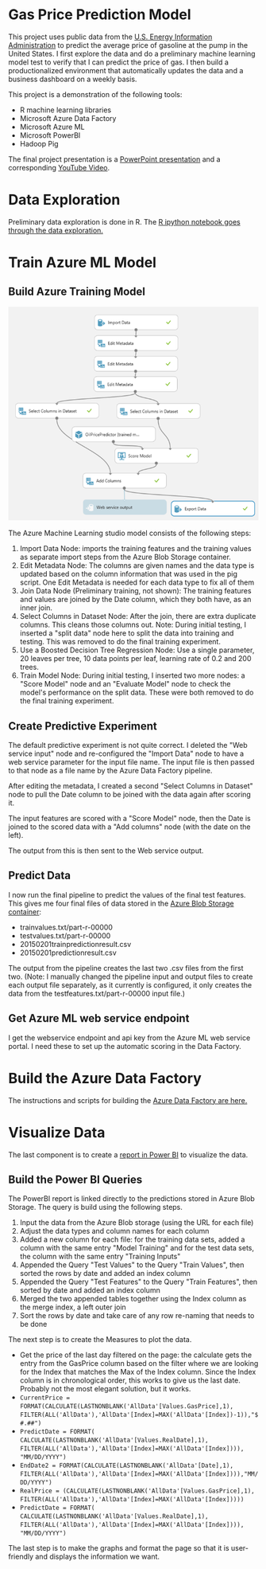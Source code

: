 # Gas Price Prediction Model

This project uses public data from the [U.S. Energy Information Administration](https://www.eia.gov/) to predict the average price of gasoline at the pump in the United States. I first explore the data and do a preliminary machine learning model test to verify that I can predict the price of gas. I then build a productionalized environment that automatically updates the data and a business dashboard on a weekly basis.

This project is a demonstration of the following tools:

- R machine learning libraries
- Microsoft Azure Data Factory
- Microsoft Azure ML
- Microsoft PowerBI
- Hadoop Pig

The final project presentation is a [PowerPoint presentation](Oil_Price_Demo.pptx) and a corresponding [YouTube Video](https://youtu.be/cvPfYq-O7Fc).

# Data Exploration

Preliminary data exploration is done in R. The [R ipython notebook goes through the data exploration.](/src/PricePredictor.ipynb)

# Train Azure ML Model

## Build Azure Training Model

![AzureML Image](/docs/AzureMLsetup.png)

The Azure Machine Learning studio model consists of the following steps:

1. Import Data Node: imports the training features and the training values as separate import steps from the Azure Blob Storage container.
2. Edit Metadata Node: The columns are given names and the data type is updated based on the column information that was used in the pig script. One Edit Metadata is needed for each data type to fix all of them
3. Join Data Node (Preliminary training, not shown): The training features and values are joined by the Date column, which they both have, as an inner join.
4. Select Columns in Dataset Node: After the join, there are extra duplicate columns. This cleans those columns out. Note: During initial testing, I inserted a "split data" node here to split the data into training and testing. This was removed to do the final training experiment.
5. Use a Boosted Decision Tree Regression Node: Use a single parameter, 20 leaves per tree, 10 data points per leaf, learning rate of 0.2 and 200 trees.
6. Train Model Node: During initial testing, I inserted two more nodes: a "Score Model" node and an "Evaluate Model" node to check the model's performance on the split data. These were both removed to do the final training experiment.


## Create Predictive Experiment
The default predictive experiment is not quite correct. I deleted the "Web service input" node and re-configured the "Import Data" node to have a web service parameter for the input file name. The input file is then passed to that node as a file name by the Azure Data Factory pipeline.

After editing the metadata, I created a second "Select Columns in Dataset" node to pull the Date column to be joined with the data again after scoring it.

The input features are scored with a "Score Model" node, then the Date is joined to the scored data with a "Add columns" node (with the date on the left).

The output from this is then sent to the Web service output.

## Predict Data
I now run the final pipeline to predict the values of the final test features. This gives me four final files of data stored in the [Azure Blob Storage container](/src/blobstoragecontainer):

- trainvalues.txt/part-r-00000
- testvalues.txt/part-r-00000
- 20150201trainpredictionresult.csv
- 20150201predictionresult.csv

The output from the pipeline creates the last two .csv files from the first two. (Note: I manually changed the pipeline input and output files to create each output file separately, as it currently is configured, it only creates the data from the testfeatures.txt/part-r-00000 input file.)

## Get Azure ML web service endpoint

I get the webservice endpoint and api key from the Azure ML web service portal. I need these to set up the automatic scoring in the Data Factory.

# Build the Azure Data Factory 

The instructions and scripts for building the [Azure Data Factory are here.](/src/AzureDataFactory/README.md)

# Visualize Data
The last component is to create a [report in Power BI](/src/PricePredictor.pbix) to visualize the data.

## Build the Power BI Queries

The PowerBI report is linked directly to the predictions stored in Azure Blob Storage. The query is build using the following steps.

1. Input the data from the Azure Blob storage (using the URL for each file)
2. Adjust the data types and column names for each column
3. Added a new column for each file: for the training data sets, added a column with the same entry "Model Training" and for the test data sets, the column with the same entry "Training Inputs"
4. Appended the Query "Test Values" to the Query "Train Values", then sorted the rows by date and added an index column
5. Appended the Query "Test Features" to the Query "Train Features", then sorted by date and added an index column
6. Merged the two appended tables together using the Index column as the merge index, a left outer join
7. Sort the rows by date and take care of any row re-naming that needs to be done	

The next step is to create the Measures to plot the data.
- Get the price of the last day filtered on the page: the calculate gets the entry from the GasPrice column based on the filter where we are looking for the Index that matches the Max of the Index column. Since the Index column is in chronological order, this works to give us the last date. Probably not the most elegant solution, but it works.
- `CurrentPrice = FORMAT(CALCULATE(LASTNONBLANK('AllData'[Values.GasPrice],1), FILTER(ALL('AllData'),'AllData'[Index]=MAX('AllData'[Index])-1)),"$#.##")`
- `PredictDate = FORMAT( CALCULATE(LASTNONBLANK('AllData'[Values.RealDate],1), FILTER(ALL('AllData'),'AllData'[Index]=MAX('AllData'[Index]))), "MM/DD/YYYY")`
- `EndDate2 = FORMAT(CALCULATE(LASTNONBLANK('AllData'[Date],1), FILTER(ALL('AllData'),'AllData'[Index]=MAX('AllData'[Index]))),"MM/DD/YYYY")`
- `RealPrice = (CALCULATE(LASTNONBLANK('AllData'[Values.GasPrice],1), FILTER(ALL('AllData'),'AllData'[Index]=MAX('AllData'[Index]))))`
- `PredictDate = FORMAT( CALCULATE(LASTNONBLANK('AllData'[Values.RealDate],1), FILTER(ALL('AllData'),'AllData'[Index]=MAX('AllData'[Index]))), "MM/DD/YYYY")`

The last step is to make the graphs and format the page so that it is user-friendly and displays the information we want.

